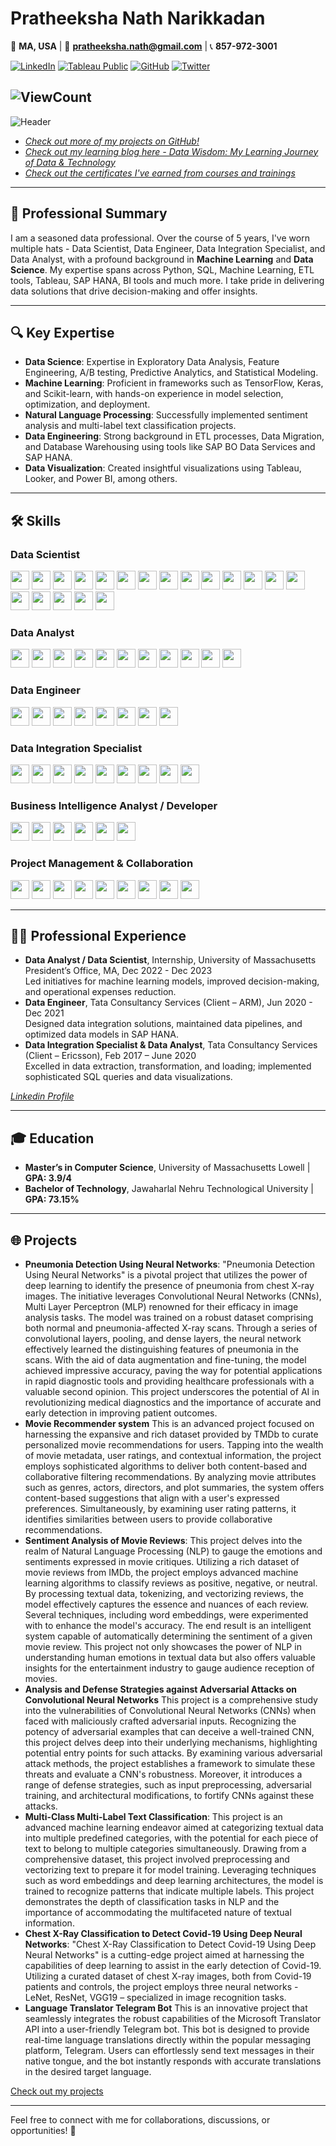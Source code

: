 # Pratheeksha Nath Narikkadan

📍 **MA, USA** | 📧 **[pratheeksha.nath@gmail.com](mailto:pratheeksha.nath@gmail.com)** | 📞 **857-972-3001** 

<!--🔗 **[LinkedIn](https://www.linkedin.com/in/pratheeksha-nath/)** | 🔗 **[GitHub](https://github.com/pratheeksha11)** | 🔗 **[Tableau Public](https://public.tableau.com/app/profile/pratheeksha.nath)** 
-->

[![LinkedIn](https://img.shields.io/badge/LinkedIn-0077B5?style=for-the-badge&logo=linkedin&logoColor=white)](https://www.linkedin.com/in/pratheeksha-nath/)
[![Tableau Public](https://img.shields.io/badge/Tableau_Public-E97627?style=for-the-badge&logo=tableau&logoColor=white)](https://public.tableau.com/profile/pratheeksha.nath)
[![GitHub](https://img.shields.io/badge/GitHub-100000?style=for-the-badge&logo=github&logoColor=white)](https://github.com/pratheeksha11)
[![Twitter](https://img.shields.io/badge/Twitter-1DA1F2?style=for-the-badge&logo=twitter&logoColor=white)](https://twitter.com/pratheekshanath)



![ViewCount](https://views.whatilearened.today/views/github/pratheeksha11/pratheeksha11.svg?cache=remove)
---
![Header](https://capsule-render.vercel.app/api?type=waving&color=gradient&height=250&section=header&text=Pratheeksha%20Nath%20Narikkadan&fontSize=40&animation=fadeIn)

- *[Check out more of my projects on GitHub!](https://github.com/pratheeksha11?tab=repositories)*
- *[Check out my learning blog here - Data Wisdom: My Learning Journey of Data & Technology](https://github.com/pratheeksha11/DataWisdom)*
- *[Check out the certificates I've earned from courses and trainings](https://github.com/pratheeksha11/myCertifications/tree/main)*
---

## 💼 Professional Summary

I am a seasoned data professional. Over the course of 5 years, I've worn multiple hats - Data Scientist, Data Engineer, Data Integration Specialist, and Data Analyst, with a profound background in **Machine Learning** and **Data Science**. My expertise spans across Python, SQL, Machine Learning, ETL tools, Tableau, SAP HANA, BI tools and much more. I take pride in delivering data solutions that drive decision-making and offer insights.

---

## 🔍 Key Expertise

- **Data Science**: Expertise in Exploratory Data Analysis, Feature Engineering, A/B testing, Predictive Analytics, and Statistical Modeling.
- **Machine Learning**: Proficient in frameworks such as TensorFlow, Keras, and Scikit-learn, with hands-on experience in model selection, optimization, and deployment.
- **Natural Language Processing**: Successfully implemented sentiment analysis and multi-label text classification projects.
- **Data Engineering**: Strong background in ETL processes, Data Migration, and Database Warehousing using tools like SAP BO Data Services and SAP HANA.
- **Data Visualization**: Created insightful visualizations using Tableau, Looker, and Power BI, among others.

---

## 🛠 Skills

### Data Scientist
<!--
![Python](https://img.shields.io/badge/-Python-3776AB?style=flat&logo=Python&logoColor=white)
![R](https://img.shields.io/badge/-R-276DC3?style=flat&logo=R&logoColor=white)
![Java](https://img.shields.io/badge/-Java-007396?style=flat&logo=Java&logoColor=white)
![SQL](https://img.shields.io/badge/-SQL-336791?style=flat&logo=MySQL&logoColor=white)
![NumPy](https://img.shields.io/badge/-NumPy-013243?style=flat&logo=NumPy&logoColor=white)
![Pandas](https://img.shields.io/badge/-Pandas-150458?style=flat&logo=Pandas&logoColor=white)
![Matplotlib](https://img.shields.io/badge/-Matplotlib-FFD43B?style=flat&logo=Python&logoColor=black)
![Seaborn](https://img.shields.io/badge/-Seaborn-lightgrey)
![Plotly](https://img.shields.io/badge/-Plotly-3F4F75?style=flat&logo=Plotly&logoColor=white)
![Scikit-learn](https://img.shields.io/badge/-ScikitLearn-F7931E?style=flat&logo=scikit-learn&logoColor=white)
![TensorFlow](https://img.shields.io/badge/-TensorFlow-FF6F00?style=flat&logo=TensorFlow&logoColor=white)
![Keras](https://img.shields.io/badge/-Keras-D00000?style=flat&logo=Keras&logoColor=white)
![PyTorch](https://img.shields.io/badge/-PyTorch-EE4C2C?style=flat&logo=PyTorch&logoColor=white)
![XGBoost](https://img.shields.io/badge/-XGBoost-29A8AB?style=flat)
![LightGBM](https://img.shields.io/badge/-LightGBM-green)
![NLTK](https://img.shields.io/badge/-NLTK-065535?style=flat)
![spaCy](https://img.shields.io/badge/-spaCy-09A3D5?style=flat&logo=spaCy&logoColor=white)
![Jupyter](https://img.shields.io/badge/-Jupyter-F37626?style=flat&logo=Jupyter&logoColor=white)
![Google Colab](https://img.shields.io/badge/-Google%20Colab-F9AB00?style=flat&logo=Google-Colab&logoColor=white)
-->
<a href="#"><img src="https://img.shields.io/badge/-Python-3776AB?style=flat&logo=Python&logoColor=white" height="30"></a>
<a href="#"><img src="https://img.shields.io/badge/-R-276DC3?style=flat&logo=R&logoColor=white" height="30"></a>
<a href="#"><img src="https://img.shields.io/badge/-Java-007396?style=flat&logo=Java&logoColor=white" height="30"></a>
<a href="#"><img src="https://img.shields.io/badge/-SQL-336791?style=flat&logo=MySQL&logoColor=white" height="30"></a>
<a href="#"><img src="https://img.shields.io/badge/-NumPy-013243?style=flat&logo=NumPy&logoColor=white" height="30"></a>
<a href="#"><img src="https://img.shields.io/badge/-Pandas-150458?style=flat&logo=Pandas&logoColor=white" height="30"></a>
<a href="#"><img src="https://img.shields.io/badge/-Matplotlib-FFD43B?style=flat&logo=Python&logoColor=black" height="30"></a>
<a href="#"><img src="https://img.shields.io/badge/-Seaborn-lightgrey" height="30"></a>
<a href="#"><img src="https://img.shields.io/badge/-Plotly-3F4F75?style=flat&logo=Plotly&logoColor=white" height="30"></a>
<a href="#"><img src="https://img.shields.io/badge/-ScikitLearn-F7931E?style=flat&logo=scikit-learn&logoColor=white" height="30"></a>
<a href="#"><img src="https://img.shields.io/badge/-TensorFlow-FF6F00?style=flat&logo=TensorFlow&logoColor=white" height="30"></a>
<a href="#"><img src="https://img.shields.io/badge/-Keras-D00000?style=flat&logo=Keras&logoColor=white" height="30"></a>
<a href="#"><img src="https://img.shields.io/badge/-PyTorch-EE4C2C?style=flat&logo=PyTorch&logoColor=white" height="30"></a>
<a href="#"><img src="https://img.shields.io/badge/-XGBoost-29A8AB?style=flat" height="30"></a>
<a href="#"><img src="https://img.shields.io/badge/-LightGBM-green" height="30"></a>
<a href="#"><img src="https://img.shields.io/badge/-NLTK-065535?style=flat" height="30"></a>
<a href="#"><img src="https://img.shields.io/badge/-spaCy-09A3D5?style=flat&logo=spaCy&logoColor=white" height="30"></a>
<a href="#"><img src="https://img.shields.io/badge/-Jupyter-F37626?style=flat&logo=Jupyter&logoColor=white" height="30"></a>
<a href="#"><img src="https://img.shields.io/badge/-Google%20Colab-F9AB00?style=flat&logo=Google-Colab&logoColor=white" height="30"></a>

### Data Analyst
<!--
![Python](https://img.shields.io/badge/-Python-3776AB?style=flat&logo=Python&logoColor=white)
![R](https://img.shields.io/badge/-R-276DC3?style=flat&logo=R&logoColor=white)
![SQL](https://img.shields.io/badge/-SQL-336791?style=flat&logo=MySQL&logoColor=white)
![Tableau](https://img.shields.io/badge/-Tableau-E97627?style=flat&logo=Tableau&logoColor=white)
![Looker](https://img.shields.io/badge/-Looker-FF6B6B?style=flat)
![Power BI](https://img.shields.io/badge/-Power%20BI-F2C811?style=flat&logo=Power-BI&logoColor=black)
![NumPy](https://img.shields.io/badge/-NumPy-013243?style=flat&logo=NumPy&logoColor=white)
![Pandas](https://img.shields.io/badge/-Pandas-150458?style=flat&logo=Pandas&logoColor=white)
![MySQL](https://img.shields.io/badge/-MySQL-4479A1?style=flat&logo=MySQL&logoColor=white)
![SAP HANA](https://img.shields.io/badge/-SAPHANA-0F4C81?style=flat&logo=SAP&logoColor=white)
![Apache Spark](https://img.shields.io/badge/-ApacheSpark-E25A1C?style=flat&logo=Apache-Spark&logoColor=white)
-->
<a href="#"><img src="https://img.shields.io/badge/-Python-3776AB?style=flat&logo=Python&logoColor=white" height="30"></a>
<a href="#"><img src="https://img.shields.io/badge/-R-276DC3?style=flat&logo=R&logoColor=white" height="30"></a>
<a href="#"><img src="https://img.shields.io/badge/-SQL-336791?style=flat&logo=MySQL&logoColor=white" height="30"></a>
<a href="#"><img src="https://img.shields.io/badge/-Tableau-E97627?style=flat&logo=Tableau&logoColor=white" height="30"></a>
<a href="#"><img src="https://img.shields.io/badge/-Looker-FF6B6B?style=flat" height="30"></a>
<a href="#"><img src="https://img.shields.io/badge/-Power%20BI-F2C811?style=flat&logo=Power-BI&logoColor=black" height="30"></a>
<a href="#"><img src="https://img.shields.io/badge/-NumPy-013243?style=flat&logo=NumPy&logoColor=white" height="30"></a>
<a href="#"><img src="https://img.shields.io/badge/-Pandas-150458?style=flat&logo=Pandas&logoColor=white" height="30"></a>
<a href="#"><img src="https://img.shields.io/badge/-MySQL-4479A1?style=flat&logo=MySQL&logoColor=white" height="30"></a>
<a href="#"><img src="https://img.shields.io/badge/-SAP%20HANA-0F4C81?style=flat&logo=SAP&logoColor=white" height="30"></a>
<a href="#"><img src="https://img.shields.io/badge/-Apache%20Spark-E25A1C?style=flat&logo=Apache-Spark&logoColor=white" height="30"></a>

### Data Engineer
<!--
![Hadoop](https://img.shields.io/badge/-Hadoop-66CCFF?style=flat&logo=Apache-Hadoop&logoColor=white)
![Apache Spark](https://img.shields.io/badge/-ApacheSpark-E25A1C?style=flat&logo=Apache-Spark&logoColor=white)
![MySQL](https://img.shields.io/badge/-MySQL-4479A1?style=flat&logo=MySQL&logoColor=white)
![SAP HANA](https://img.shields.io/badge/-SAPHANA-0F4C81?style=flat&logo=SAP&logoColor=white)
![SAP BO Data Services](https://img.shields.io/badge/-SAP%20BO%20Data%20Services-0F4C81?style=flat&logo=SAP&logoColor=white)
![Python](https://img.shields.io/badge/-Python-3776AB?style=flat&logo=Python&logoColor=white)
![Java](https://img.shields.io/badge/-Java-007396?style=flat&logo=Java&logoColor=white)
![SQL](https://img.shields.io/badge/-SQL-336791?style=flat&logo=MySQL&logoColor=white)
-->
<a href="#"><img src="https://img.shields.io/badge/-Hadoop-66CCFF?style=flat&logo=Apache-Hadoop&logoColor=white" height="30"></a>
<a href="#"><img src="https://img.shields.io/badge/-Apache%20Spark-E25A1C?style=flat&logo=Apache-Spark&logoColor=white" height="30"></a>
<a href="#"><img src="https://img.shields.io/badge/-MySQL-4479A1?style=flat&logo=MySQL&logoColor=white" height="30"></a>
<a href="#"><img src="https://img.shields.io/badge/-SAP%20HANA-0F4C81?style=flat&logo=SAP&logoColor=white" height="30"></a>
<a href="#"><img src="https://img.shields.io/badge/-SAP%20BO%20Data%20Services-0F4C81?style=flat&logo=SAP&logoColor=white" height="30"></a>
<a href="#"><img src="https://img.shields.io/badge/-Python-3776AB?style=flat&logo=Python&logoColor=white" height="30"></a>
<a href="#"><img src="https://img.shields.io/badge/-Java-007396?style=flat&logo=Java&logoColor=white" height="30"></a>
<a href="#"><img src="https://img.shields.io/badge/-SQL-336791?style=flat&logo=MySQL&logoColor=white" height="30"></a>

### Data Integration Specialist
<!--
![SAP BO Data Services](https://img.shields.io/badge/-SAP%20BO%20Data%20Services-0F4C81?style=flat&logo=SAP&logoColor=white)
![SAP Information Steward](https://img.shields.io/badge/-SAP%20Information%20Steward-0F4C81?style=flat&logo=SAP&logoColor=white)
![MySQL](https://img.shields.io/badge/-MySQL-4479A1?style=flat&logo=MySQL&logoColor=white)
![SAP HANA](https://img.shields.io/badge/-SAPHANA-0F4C81?style=flat&logo=SAP&logoColor=white)
![Hadoop](https://img.shields.io/badge/-Hadoop-66CCFF?style=flat&logo=Apache-Hadoop&logoColor=white)
![Apache Spark](https://img.shields.io/badge/-ApacheSpark-E25A1C?style=flat&logo=Apache-Spark&logoColor=white)
![Python](https://img.shields.io/badge/-Python-3776AB?style=flat&logo=Python&logoColor=white)
![Java](https://img.shields.io/badge/-Java-007396?style=flat&logo=Java&logoColor=white)
![SQL](https://img.shields.io/badge/-SQL-336791?style=flat&logo=MySQL&logoColor=white)
-->
<a href="#"><img src="https://img.shields.io/badge/-SAP%20BO%20Data%20Services-0F4C81?style=flat&logo=SAP&logoColor=white" height="30"></a>
<a href="#"><img src="https://img.shields.io/badge/-SAP%20Information%20Steward-0F4C81?style=flat&logo=SAP&logoColor=white" height="30"></a>
<a href="#"><img src="https://img.shields.io/badge/-MySQL-4479A1?style=flat&logo=MySQL&logoColor=white" height="30"></a>
<a href="#"><img src="https://img.shields.io/badge/-SAP%20HANA-0F4C81?style=flat&logo=SAP&logoColor=white" height="30"></a>
<a href="#"><img src="https://img.shields.io/badge/-Hadoop-66CCFF?style=flat&logo=Apache-Hadoop&logoColor=white" height="30"></a>
<a href="#"><img src="https://img.shields.io/badge/-Apache%20Spark-E25A1C?style=flat&logo=Apache-Spark&logoColor=white" height="30"></a>
<a href="#"><img src="https://img.shields.io/badge/-Python-3776AB?style=flat&logo=Python&logoColor=white" height="30"></a>
<a href="#"><img src="https://img.shields.io/badge/-Java-007396?style=flat&logo=Java&logoColor=white" height="30"></a>
<a href="#"><img src="https://img.shields.io/badge/-SQL-336791?style=flat&logo=MySQL&logoColor=white" height="30"></a>

### Business Intelligence Analyst / Developer
<!--
![Tableau](https://img.shields.io/badge/-Tableau-E97627?style=flat&logo=Tableau&logoColor=white)
![Looker](https://img.shields.io/badge/-Looker-FF6B6B?style=flat)
![Power BI](https://img.shields.io/badge/-Power%20BI-F2C811?style=flat&logo=Power-BI&logoColor=black)
![SAP BO Data Services](https://img.shields.io/badge/-SAP%20BO%20Data%20Services-0F4C81?style=flat&logo=SAP&logoColor=white)
![SAP HANA](https://img.shields.io/badge/-SAPHANA-0F4C81?style=flat&logo=SAP&logoColor=white)
![SQL](https://img.shields.io/badge/-SQL-336791?style=flat&logo=MySQL&logoColor=white)
-->
<a href="#"><img src="https://img.shields.io/badge/-Tableau-E97627?style=flat&logo=Tableau&logoColor=white" height="30"></a>
<a href="#"><img src="https://img.shields.io/badge/-Looker-FF6B6B?style=flat" height="30"></a>
<a href="#"><img src="https://img.shields.io/badge/-Power%20BI-F2C811?style=flat&logo=Power-BI&logoColor=black" height="30"></a>
<a href="#"><img src="https://img.shields.io/badge/-SAP%20BO%20Data%20Services-0F4C81?style=flat&logo=SAP&logoColor=white" height="30"></a>
<a href="#"><img src="https://img.shields.io/badge/-SAPHANA-0F4C81?style=flat&logo=SAP&logoColor=white" height="30"></a>
<a href="#"><img src="https://img.shields.io/badge/-SQL-336791?style=flat&logo=MySQL&logoColor=white" height="30"></a>


### Project Management & Collaboration
<!--
![Agile](https://img.shields.io/badge/-Agile-blue?style=flat)
![Jira](https://img.shields.io/badge/-Jira-0052CC?style=flat&logo=Jira&logoColor=white)
![Kanban](https://img.shields.io/badge/-Kanban-lightgrey?style=flat)
![Trello](https://img.shields.io/badge/-Trello-0079BF?style=flat&logo=Trello&logoColor=white)
![Microsoft Teams](https://img.shields.io/badge/-Microsoft%20Teams-6264A7?style=flat&logo=Microsoft-Teams&logoColor=white)
![Slack](https://img.shields.io/badge/-Slack-4A154B?style=flat&logo=Slack&logoColor=white)
![SOX Security](https://img.shields.io/badge/-SOX%20Security-red?style=flat)
![MS Office](https://img.shields.io/badge/-MS%20Office-D83B01?style=flat&logo=Microsoft-Office&logoColor=white)
![Excel](https://img.shields.io/badge/-Excel-217346?style=flat&logo=Microsoft-Excel&logoColor=white)
-->
<a href="#"><img src="https://img.shields.io/badge/-Agile-blue?style=flat" height="30"></a>
<a href="#"><img src="https://img.shields.io/badge/-Jira-0052CC?style=flat&logo=Jira&logoColor=white" height="30"></a>
<a href="#"><img src="https://img.shields.io/badge/-Kanban-lightgrey?style=flat" height="30"></a>
<a href="#"><img src="https://img.shields.io/badge/-Trello-0079BF?style=flat&logo=Trello&logoColor=white" height="30"></a>
<a href="#"><img src="https://img.shields.io/badge/-Microsoft%20Teams-6264A7?style=flat&logo=Microsoft-Teams&logoColor=white" height="30"></a>
<a href="#"><img src="https://img.shields.io/badge/-Slack-4A154B?style=flat&logo=Slack&logoColor=white" height="30"></a>
<a href="#"><img src="https://img.shields.io/badge/-SOX%20Security-red?style=flat" height="30"></a>
<a href="#"><img src="https://img.shields.io/badge/-MS%20Office-D83B01?style=flat&logo=Microsoft-Office&logoColor=white" height="30"></a>
<a href="#"><img src="https://img.shields.io/badge/-Excel-217346?style=flat&logo=Microsoft-Excel&logoColor=white" height="30"></a>


---

## 👩‍💼 Professional Experience

- **Data Analyst / Data Scientist**, Internship, University of Massachusetts President’s Office, MA, Dec 2022 - Dec 2023
    <br/>Led initiatives for machine learning models, improved decision-making, and operational expenses reduction.
- **Data Engineer**, Tata Consultancy Services (Client – ARM), Jun 2020 - Dec 2021
    <br/>Designed data integration solutions, maintained data pipelines, and optimized data models in SAP HANA.
- **Data Integration Specialist & Data Analyst**, Tata Consultancy Services (Client – Ericsson), Feb 2017 – June 2020
    <br/>Excelled in data extraction, transformation, and loading; implemented sophisticated SQL queries and data visualizations.

*[Linkedin Profile](https://www.linkedin.com/in/pratheeksha-nath/)*

---

## 🎓 Education

- **Master’s in Computer Science**, University of Massachusetts Lowell | **GPA: 3.9/4**
- **Bachelor of Technology**, Jawaharlal Nehru Technological University | **GPA: 73.15%**

---

## 🌐 Projects

- **Pneumonia Detection Using Neural Networks**:
"Pneumonia Detection Using Neural Networks" is a pivotal project that utilizes the power of deep learning to identify the presence of pneumonia from chest X-ray images. The initiative leverages Convolutional Neural Networks (CNNs), Multi Layer Perceptron (MLP) renowned for their efficacy in image analysis tasks. The model was trained on a robust dataset comprising both normal and pneumonia-affected X-ray scans. Through a series of convolutional layers, pooling, and dense layers, the neural network effectively learned the distinguishing features of pneumonia in the scans. With the aid of data augmentation and fine-tuning, the model achieved impressive accuracy, paving the way for potential applications in rapid diagnostic tools and providing healthcare professionals with a valuable second opinion. This project underscores the potential of AI in revolutionizing medical diagnostics and the importance of accurate and early detection in improving patient outcomes.
- **Movie Recommender system**
  This is an advanced project focused on harnessing the expansive and rich dataset provided by TMDb to curate personalized movie recommendations for users. Tapping into the wealth of movie metadata, user ratings, and contextual information, the project employs sophisticated algorithms to deliver both content-based and collaborative filtering recommendations. By analyzing movie attributes such as genres, actors, directors, and plot summaries, the system offers content-based suggestions that align with a user's expressed preferences. Simultaneously, by examining user rating patterns, it identifies similarities between users to provide collaborative recommendations. 
- **Sentiment Analysis of Movie Reviews**:
  This project delves into the realm of Natural Language Processing (NLP) to gauge the emotions and sentiments expressed in movie critiques. Utilizing a rich dataset of movie reviews from IMDb, the project employs advanced machine learning algorithms to classify reviews as positive, negative, or neutral. By processing textual data, tokenizing, and vectorizing reviews, the model effectively captures the essence and nuances of each review. Several techniques, including word embeddings, were experimented with to enhance the model's accuracy. The end result is an intelligent system capable of automatically determining the sentiment of a given movie review. This project not only showcases the power of NLP in understanding human emotions in textual data but also offers valuable insights for the entertainment industry to gauge audience reception of movies.
- **Analysis and Defense Strategies against Adversarial Attacks on Convolutional Neural Networks**
  This project is a comprehensive study into the vulnerabilities of Convolutional Neural Networks (CNNs) when faced with maliciously crafted adversarial inputs. Recognizing the potency of adversarial examples that can deceive a well-trained CNN, this project delves deep into their underlying mechanisms, highlighting potential entry points for such attacks. By examining various adversarial attack methods, the project establishes a framework to simulate these threats and evaluate a CNN's robustness. Moreover, it introduces a range of defense strategies, such as input preprocessing, adversarial training, and architectural modifications, to fortify CNNs against these attacks. 
- **Multi-Class Multi-Label Text Classification**:
  This project is an advanced machine learning endeavor aimed at categorizing textual data into multiple predefined categories, with the potential for each piece of text to belong to multiple categories simultaneously. Drawing from a comprehensive dataset, this project involved preprocessing and vectorizing text to prepare it for model training. Leveraging techniques such as word embeddings and deep learning architectures, the model is trained to recognize patterns that indicate multiple labels. This project demonstrates the depth of classification tasks in NLP and the importance of accommodating the multifaceted nature of textual information.
- **Chest X-Ray Classification to Detect Covid-19 Using Deep Neural Networks**:
  "Chest X-Ray Classification to Detect Covid-19 Using Deep Neural Networks" is a cutting-edge project aimed at harnessing the capabilities of deep learning to assist in the early detection of Covid-19. Utilizing a curated dataset of chest X-ray images, both from Covid-19 patients and controls, the project employs three neural networks - LeNet, ResNet, VGG19 – specialized in image recognition tasks.
- **Language Translator Telegram Bot**
  This is an innovative project that seamlessly integrates the robust capabilities of the Microsoft Translator API into a user-friendly Telegram bot. This bot is designed to provide real-time language translations directly within the popular messaging platform, Telegram. Users can effortlessly send text messages in their native tongue, and the bot instantly responds with accurate translations in the desired target language. 
  
[Check out my projects](https://github.com/pratheeksha11?tab=repositories)


---

Feel free to connect with me for collaborations, discussions, or opportunities! 💬
